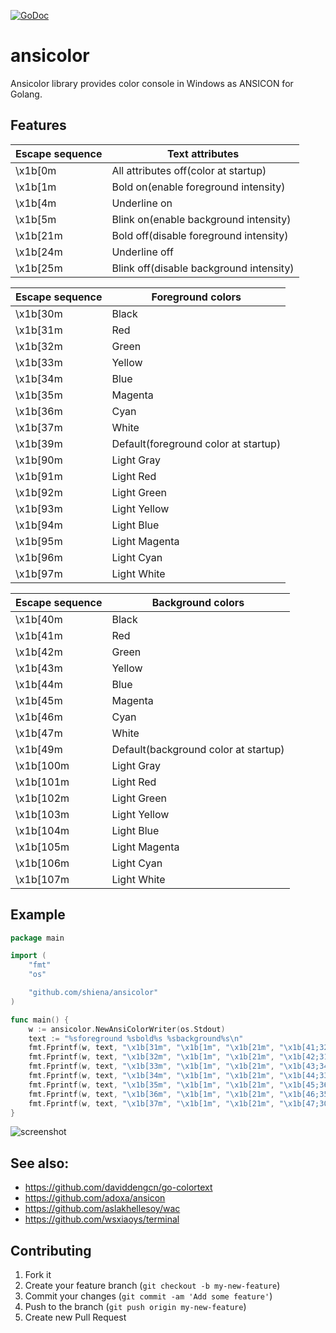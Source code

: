 [![GoDoc](https://godoc.org/github.com/shiena/ansicolor?status.svg)](https://godoc.org/github.com/shiena/ansicolor)

# ansicolor

Ansicolor library provides color console in Windows as ANSICON for Golang.

## Features

|Escape sequence|Text attributes|
|---------------|----|
|\x1b[0m|All attributes off(color at startup)|
|\x1b[1m|Bold on(enable foreground intensity)|
|\x1b[4m|Underline on|
|\x1b[5m|Blink on(enable background intensity)|
|\x1b[21m|Bold off(disable foreground intensity)|
|\x1b[24m|Underline off|
|\x1b[25m|Blink off(disable background intensity)|

|Escape sequence|Foreground colors|
|---------------|----|
|\x1b[30m|Black|
|\x1b[31m|Red|
|\x1b[32m|Green|
|\x1b[33m|Yellow|
|\x1b[34m|Blue|
|\x1b[35m|Magenta|
|\x1b[36m|Cyan|
|\x1b[37m|White|
|\x1b[39m|Default(foreground color at startup)|
|\x1b[90m|Light Gray|
|\x1b[91m|Light Red|
|\x1b[92m|Light Green|
|\x1b[93m|Light Yellow|
|\x1b[94m|Light Blue|
|\x1b[95m|Light Magenta|
|\x1b[96m|Light Cyan|
|\x1b[97m|Light White|

|Escape sequence|Background colors|
|---------------|----|
|\x1b[40m|Black|
|\x1b[41m|Red|
|\x1b[42m|Green|
|\x1b[43m|Yellow|
|\x1b[44m|Blue|
|\x1b[45m|Magenta|
|\x1b[46m|Cyan|
|\x1b[47m|White|
|\x1b[49m|Default(background color at startup)|
|\x1b[100m|Light Gray|
|\x1b[101m|Light Red|
|\x1b[102m|Light Green|
|\x1b[103m|Light Yellow|
|\x1b[104m|Light Blue|
|\x1b[105m|Light Magenta|
|\x1b[106m|Light Cyan|
|\x1b[107m|Light White|

## Example

```go
package main

import (
	"fmt"
	"os"

	"github.com/shiena/ansicolor"
)

func main() {
	w := ansicolor.NewAnsiColorWriter(os.Stdout)
	text := "%sforeground %sbold%s %sbackground%s\n"
	fmt.Fprintf(w, text, "\x1b[31m", "\x1b[1m", "\x1b[21m", "\x1b[41;32m", "\x1b[0m")
	fmt.Fprintf(w, text, "\x1b[32m", "\x1b[1m", "\x1b[21m", "\x1b[42;31m", "\x1b[0m")
	fmt.Fprintf(w, text, "\x1b[33m", "\x1b[1m", "\x1b[21m", "\x1b[43;34m", "\x1b[0m")
	fmt.Fprintf(w, text, "\x1b[34m", "\x1b[1m", "\x1b[21m", "\x1b[44;33m", "\x1b[0m")
	fmt.Fprintf(w, text, "\x1b[35m", "\x1b[1m", "\x1b[21m", "\x1b[45;36m", "\x1b[0m")
	fmt.Fprintf(w, text, "\x1b[36m", "\x1b[1m", "\x1b[21m", "\x1b[46;35m", "\x1b[0m")
	fmt.Fprintf(w, text, "\x1b[37m", "\x1b[1m", "\x1b[21m", "\x1b[47;30m", "\x1b[0m")
}
```

![screenshot](https://gist.githubusercontent.com/shiena/a1bada24b525314a7d5e/raw/c763aa7cda6e4fefaccf831e2617adc40b6151c7/main.png)

## See also:

- https://github.com/daviddengcn/go-colortext
- https://github.com/adoxa/ansicon
- https://github.com/aslakhellesoy/wac
- https://github.com/wsxiaoys/terminal

## Contributing

1. Fork it
2. Create your feature branch (`git checkout -b my-new-feature`)
3. Commit your changes (`git commit -am 'Add some feature'`)
4. Push to the branch (`git push origin my-new-feature`)
5. Create new Pull Request


